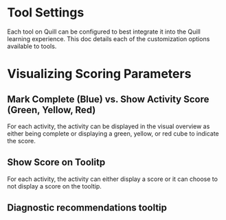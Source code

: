 # Tool Settings
Each tool on Quill can be configured to best integrate it into the Quill learning experience. This doc details each of the customization options available to tools. 


# Visualizing Scoring Parameters 

## Mark Complete (Blue) vs. Show Activity Score (Green, Yellow, Red)
For each activity, the activity can be displayed in the visual overview as either being complete or displaying a green, yellow, or red cube to indicate the score. 

## Show Score on Toolitp
For each activity, the activity can either display a score or it can choose to not display a score on the tooltip. 


## Diagnostic recommendations tooltip 
